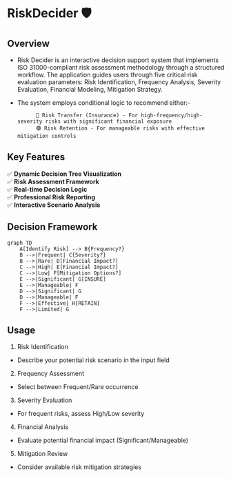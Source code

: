 # RiskDecider 🛡️

## Overview

- Risk Decider is an interactive decision support system that implements ISO 31000-compliant risk assessment methodology through a structured workflow. The application guides users through five critical risk evaluation parameters: Risk Identification,  Frequency Analysis, Severity Evaluation, Financial Modeling, Mitigation Strategy.

- The system employs conditional logic to recommend either:-
  
            🔴 Risk Transfer (Insurance) - For high-frequency/high-severity risks with significant financial exposure
            🟢 Risk Retention - For manageable risks with effective mitigation controls


## Key Features

✅ **Dynamic Decision Tree Visualization**  
✅ **Risk Assessment Framework**  
✅ **Real-time Decision Logic**  
✅ **Professional Risk Reporting**  
✅ **Interactive Scenario Analysis**

## Decision Framework

```mermaid
graph TD
    A[Identify Risk] --> B{Frequency?}
    B -->|Frequent| C{Severity?}
    B -->|Rare| D[Financial Impact?]
    C -->|High| E[Financial Impact?]
    C -->|Low| F[Mitigation Options?]
    E -->|Significant| G[INSURE]
    E -->|Manageable| F
    D -->|Significant| G
    D -->|Manageable| F
    F -->|Effective| H[RETAIN]
    F -->|Limited| G
```
## Usage


1. Risk Identification
- Describe your potential risk scenario in the input field

2. Frequency Assessment
- Select between Frequent/Rare occurrence

3. Severity Evaluation
- For frequent risks, assess High/Low severity

4. Financial Analysis
- Evaluate potential financial impact (Significant/Manageable)

5. Mitigation Review
- Consider available risk mitigation strategies

